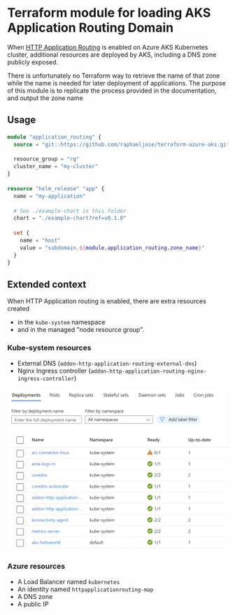 # Terraform module for loading AKS Application Routing Domain

When [HTTP Application Routing](https://learn.microsoft.com/en-us/azure/aks/http-application-routing)
is enabled on Azure AKS Kubernetes cluster, additional resources
are deployed by AKS, including a DNS zone publicly exposed.

There is unfortunately no Terraform way to retrieve the name of that zone
while the name is needed for later deployment of applications.
The purpose of this module is to replicate the process provided in
the documentation, and output the zone name
## Usage

```tf
module "application_routing" {
  source = "git::https://github.com/raphaeljoie/terraform-azure-aks.git//modules/application-routing-output?ref=v0.1.0"

  resource_group = "rg"
  cluster_name = "my-cluster"
}

resource "helm_release" "app" {
  name = "my-application"

  # See ./example-chart in this folder
  chart = "./example-chart?ref=v0.1.0"

  set {
    name = "host"
    value = "subdomain.${module.application_routing.zone_name}"
  }
}
```

## Extended context
When HTTP Application routing is enabled, there are extra resources
created 
* in the `kube-system` namespace 
* and in the managed "node resource group".

### Kube-system resources
* External DNS (`addon-http-application-routing-external-dns`)
* Nginx Ingress controller (`addon-http-application-routing-nginx-ingress-controller`)

![](docs/screenshot.png)

### Azure resources
* A Load Balancer named `kubernetes`
* An identity named `httpapplicationrouting-map`
* A DNS zone
* A public IP
